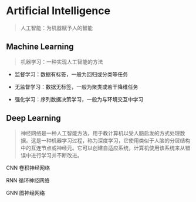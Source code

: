 # Artificial Intelligence

> 人工智能：为机器赋予人的智能

## Machine Learning

> 机器学习：一种实现人工智能的方法

+ 监督学习：数据有标签，一般为回归或分类等任务

+ 无监督学习：数据无标签，一般为聚类或若干降维任务

+ 强化学习：序列数据决策学习，一般为与环境交互中学习

## Deep Learning

> 神经网络是一种人工智能方法，用于教计算机以受人脑启发的方式处理数据。这是一种机器学习过程，称为深度学习，它使用类似于人脑的分层结构中的互连节点或神经元。它可以创建自适应系统，计算机使用该系统来从错误中进行学习并不断改进。

CNN 卷积神经网络

RNN 循环神经网络

GNN 图神经网络